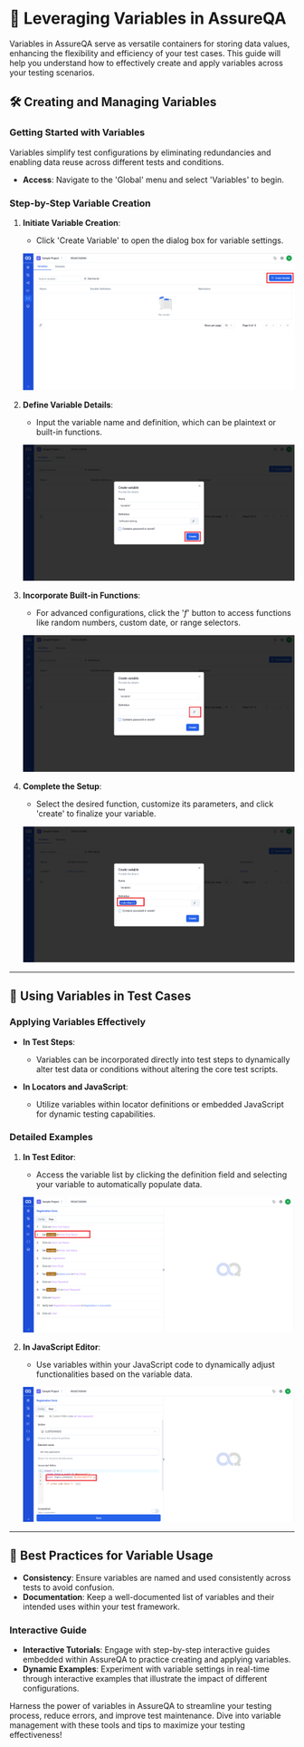 ﻿# 🚀 Leveraging Variables in AssureQA

Variables in AssureQA serve as versatile containers for storing data values, enhancing the flexibility and efficiency of your test cases. This guide will help you understand how to effectively create and apply variables across your testing scenarios.

## 🛠️ Creating and Managing Variables

### Getting Started with Variables

Variables simplify test configurations by eliminating redundancies and enabling data reuse across different tests and conditions.

- **Access**: Navigate to the 'Global' menu and select 'Variables' to begin.

### Step-by-Step Variable Creation

1. **Initiate Variable Creation**:
   - Click 'Create Variable' to open the dialog box for variable settings.
   
   ![Create Variable](/VariablesImage/var1.png)

2. **Define Variable Details**:
   - Input the variable name and definition, which can be plaintext or built-in functions.

   ![Variable Details](/VariablesImage/v2a.png)

3. **Incorporate Built-in Functions**:
   - For advanced configurations, click the '*f*' button to access functions like random numbers, custom date, or range selectors.

   ![Built-in Functions](/VariablesImage/v3a.png)

4. **Complete the Setup**:
   - Select the desired function, customize its parameters, and click 'create' to finalize your variable.

   ![Complete Variable Creation](/VariablesImage/v5a.png)

---

## 🔄 Using Variables in Test Cases

### Applying Variables Effectively

- **In Test Steps**:
  - Variables can be incorporated directly into test steps to dynamically alter test data or conditions without altering the core test scripts.

- **In Locators and JavaScript**:
  - Utilize variables within locator definitions or embedded JavaScript for dynamic testing capabilities.

### Detailed Examples

1. **In Test Editor**:
   - Access the variable list by clicking the definition field and selecting your variable to automatically populate data.

   ![Apply Variable](/VariablesImage/var30.png)

2. **In JavaScript Editor**:
   - Use variables within your JavaScript code to dynamically adjust functionalities based on the variable data.

   ![JavaScript Integration](/VariablesImage/var32.png)

---

## 🎯 Best Practices for Variable Usage

- **Consistency**: Ensure variables are named and used consistently across tests to avoid confusion.
- **Documentation**: Keep a well-documented list of variables and their intended uses within your test framework.

### Interactive Guide

- **Interactive Tutorials**: Engage with step-by-step interactive guides embedded within AssureQA to practice creating and applying variables.
- **Dynamic Examples**: Experiment with variable settings in real-time through interactive examples that illustrate the impact of different configurations.

Harness the power of variables in AssureQA to streamline your testing process, reduce errors, and improve test maintenance. Dive into variable management with these tools and tips to maximize your testing effectiveness!
